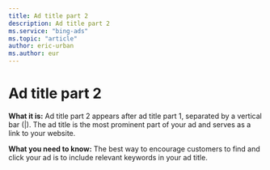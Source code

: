 ```yaml
---
title: Ad title part 2
description: Ad title part 2
ms.service: "bing-ads"
ms.topic: "article"
author: eric-urban
ms.author: eur
---
```


# Ad title part 2

**What it is:** Ad title part 2 appears after ad title part 1, separated by a vertical bar (|). The ad title is the most prominent part of your ad and serves as a link to your website.

**What you need to know:** The best way to encourage customers to find and click your ad is to include relevant keywords in your ad title.


